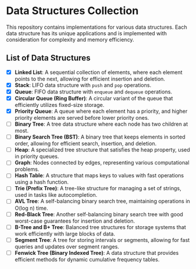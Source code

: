 
# Data Structures Collection

This repository contains implementations for various data structures. Each data structure has its unique applications and is implemented with consideration for complexity and memory efficiency.

## List of Data Structures

- [x] **Linked List**: A sequential collection of elements, where each element points to the next, allowing for efficient insertion and deletion.
- [x] **Stack**: LIFO data structure with `push` and `pop` operations.
- [x] **Queue**: FIFO data structure with `enqueue` and `dequeue` operations.
- [x] **Circular Queue (Ring Buffer)**: A circular variant of the queue that efficiently utilizes fixed-size storage.
- [x] **Priority Queue**: A queue where each element has a priority, and higher priority elements are served before lower priority ones.
- [ ] **Binary Tree**: A tree data structure where each node has two children at most.
- [ ] **Binary Search Tree (BST)**: A binary tree that keeps elements in sorted order, allowing for efficient search, insertion, and deletion.
- [ ] **Heap**: A specialized tree structure that satisfies the heap property, used in priority queues.
- [ ] **Graph**: Nodes connected by edges, representing various computational problems.
- [ ] **Hash Table**: A structure that maps keys to values with fast operations using a hash function.
- [ ] **Trie (Prefix Tree)**: A tree-like structure for managing a set of strings, used in tasks like autocompletion.
- [ ] **AVL Tree**: A self-balancing binary search tree, maintaining operations in O(log n) time.
- [ ] **Red-Black Tree**: Another self-balancing binary search tree with good worst-case guarantees for insertion and deletion.
- [ ] **B-Tree and B+ Tree**: Balanced tree structures for storage systems that work efficiently with large blocks of data.
- [ ] **Segment Tree**: A tree for storing intervals or segments, allowing for fast queries and updates over segment ranges.
- [ ] **Fenwick Tree (Binary Indexed Tree)**: A data structure that provides efficient methods for dynamic cumulative frequency tables.

